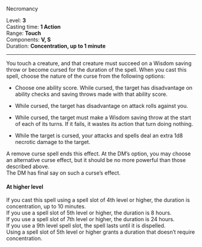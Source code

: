 Necromancy

Level: **3**   
Casting time: **1 Action**   
Range: **Touch**   
Components: **V, S**   
Duration: **Concentration, up to 1 minute**   

---

You touch a creature, and that creature must succeed on a Wisdom saving throw or become cursed for the duration of the spell. When you cast this spell, choose the nature of the curse from the following options:

* Choose one ability score. While cursed, the target has disadvantage on ability checks and saving throws made with that ability score.

* While cursed, the target has disadvantage on attack rolls against you.

* While cursed, the target must make a Wisdom saving throw at the start of each of its turns. If it fails, it wastes its action that turn doing nothing.

* While the target is cursed, your attacks and spells deal an extra 1d8 necrotic damage to the target.   
  
A remove curse spell ends this effect. At the DM’s option, you may choose an alternative curse effect, but it should be no more powerful than those described above.  
The DM has final say on such a curse’s effect. 

#### At higher level

If you cast this spell using a spell slot of 4th level or higher, the duration is concentration, up to 10 minutes.   
If you use a spell slot of 5th level or higher, the duration is 8 hours.   
If you use a spell slot of 7th level or higher, the duration is 24 hours.   
If you use a 9th level spell slot, the spell lasts until it is dispelled.   
Using a spell slot of 5th level or higher grants a duration that doesn’t require concentration.